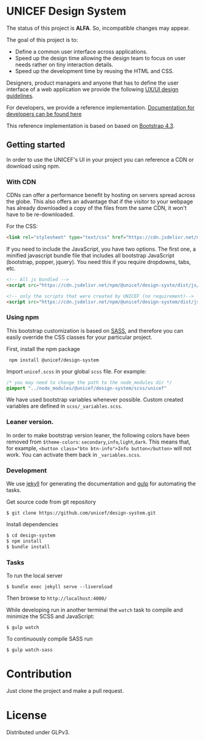 # UNICEF Design System

The status of this project is **ALFA**. So, incompatible changes may appear.

The goal of this project is to:

  - Define a common user interface across applications.
  - Speed up the design time allowing the design team to focus on user
    needs rather on tiny interaction details.
  - Speed up the development time by reusing the HTML and CSS.


Designers, product managers and anyone that has to define the user interface
of a web application we provide the following
[UX/UI design guidelines](https;//unicef.github.io/design-system/design-guidelines.html).

For developers, we provide a reference implementation.
[Documentation for developers can be found here](https;//unicef.github.io/design-system/developer-docs.html)

This reference implementation is based on  based on [Bootstrap 4.3](http://getbootstrap.com).



## Getting started

In order to use the UNICEF's UI in your project you can reference a CDN or download using npm.

### With CDN
CDNs can offer a performance benefit by hosting on servers spread across the globe. This also offers an advantage that if the visitor to your webpage has already downloaded a copy of the files from the same CDN, it won't have to be re-downloaded.

For the CSS:
```html
<link rel="stylesheet" type="text/css" href="https://cdn.jsdelivr.net/npm/@unicef/design-system/dist/css/unicef.css">
```

If you need to include the JavaScript, you have two options. The first one, a
minified javascript bundle file that includes all bootstrap JavaScript (bootstrap, popper, jquery). You need this if you require dropdowns, tabs, etc.

```html
<!-- All js bundled -->
<script src="https://cdn.jsdelivr.net/npm/@unicef/design-syste/dist/js/unicef-bundle.min.js"></script>

<!-- only the scripts that were created by UNICEF (no requirement)-->
<script src="https://cdn.jsdelivr.net/npm/@unicef/design-system/dist/js/unicef.min.js"></script>
```

### Using npm

This bootstrap customization is based on [SASS](https://sass-lang.com), and therefore you can easily override the CSS classes for your particular project.

First, install the npm package

```
 npm install @unicef/design-system

```

Import `unicef.scss` in your global `scss` file. For example:

```css
/* you may need to change the path to the node_modules dir */
@import "../node_modules/@unicef/design-system/scss/unicef"
```

We have used bootstrap variables whenever possible. Custom created variables are defined in `scss/_variables.scss`.


### Leaner version.
In order to make bootstrap version leaner, the following colors have been
removed from `$theme-colors`: `secondary`,`info`,`light`,`dark`. This means
that, for example, `<button class="btn btn-info">Info button</button>` will not
work. You can activate them back in `_variables.scss`.


### Development

We use [jekyll](https://jekyllrb.com/) for generating the documentation and [gulp](https://gulpjs.com/) for automating the tasks.

Get source code from git repository

```
$ git clone https://github.com/unicef/design-system.git
```

Install dependencies

```bash
$ cd design-system
$ npm install
$ bundle install
```

### Tasks

To run the local server
```
$ bundle exec jekyll serve --livereload
```
Then browse to `http://localhost:4000/`

While developing run in another terminal the `watch` task to compile and minimize the SCSS and JavaScript:
```
$ gulp watch
```

To continuously compile SASS run
```
$ gulp watch-sass

```

# Contribution

Just clone the project and make a pull request.

# License

Distributed under GLPv3.
